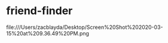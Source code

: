# friend-finder

file:///Users/zacblayda/Desktop/Screen%20Shot%202020-03-15%20at%209.36.49%20PM.png
